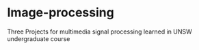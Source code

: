 # Image-processing
Three Projects for multimedia signal processing learned in UNSW undergraduate course
